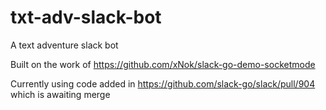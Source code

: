 # txt-adv-slack-bot

A text adventure slack bot

Built on the work of <https://github.com/xNok/slack-go-demo-socketmode>

Currently using code added in <https://github.com/slack-go/slack/pull/904> which is awaiting merge

